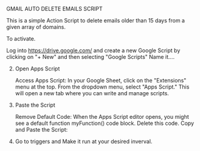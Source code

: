 GMAIL AUTO DELETE EMAILS SCRIPT


This is a simple Action Script to delete emails older than 15 days from a given array of domains.


To activate.

Log into https://drive.google.com/ and create a new Google Script by clicking on "+ New" and then selecting "Google Scripts"
    Name it.... 

2. Open Apps Script

    Access Apps Script:
        In your Google Sheet, click on the "Extensions" menu at the top.
        From the dropdown menu, select "Apps Script." This will open a new tab where you can write and manage scripts.

3. Paste the Script

    Remove Default Code: When the Apps Script editor opens, you might see a default function myFunction() code block. Delete this code.
    Copy and Paste the Script:


 4. Go to triggers and Make it run at your desired inverval.

